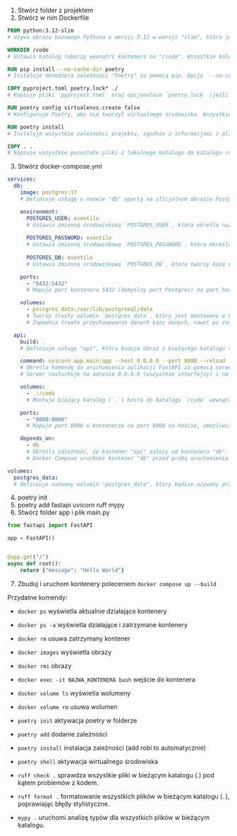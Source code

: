 1. Stwórz folder z projektem
2. Stwórz w nim Dockerfile
```Dockerfile
FROM python:3.12-slim  
# Używa obrazu bazowego Pythona w wersji 3.12 w wersji "slim", która jest lżejsza i zajmuje mniej miejsca niż pełne obrazy.

WORKDIR /code  
# Ustawia katalog roboczy wewnątrz kontenera na "/code". Wszystkie kolejne polecenia będą wykonywane w tym katalogu.

RUN pip install --no-cache-dir poetry  
# Instaluje menedżera zależności "Poetry" za pomocą pip. Opcja `--no-cache-dir` zapobiega zapisywaniu tymczasowych plików instalacyjnych, co oszczędza miejsce w obrazie.

COPY pyproject.toml poetry.lock* ./  
# Kopiuje pliki `pyproject.toml` oraz opcjonalnie `poetry.lock` (jeśli istnieje) z lokalnego systemu do katalogu roboczego kontenera (`/code`). Te pliki zawierają informacje o zależnościach projektu.

RUN poetry config virtualenvs.create false  
# Konfiguruje Poetry, aby nie tworzył wirtualnego środowiska. Wszystkie zależności będą instalowane globalnie (wewnątrz systemowego środowiska kontenera).

RUN poetry install  
# Instaluje wszystkie zależności projektu, zgodnie z informacjami z plików `pyproject.toml` i `poetry.lock`.

COPY . .  
# Kopiuje wszystkie pozostałe pliki z lokalnego katalogu do katalogu roboczego kontenera (`/code`), aby kontener miał dostęp do pełnego kodu aplikacji.

```
3. Stwórz docker-compose.yml
```yml
services:
  db:
    image: postgres:17  
    # Definiuje usługę o nazwie "db" opartą na oficjalnym obrazie Postgres w wersji 17.

    environment:
      POSTGRES_USER: eventilo  
      # Ustawia zmienną środowiskową `POSTGRES_USER`, która określa nazwę użytkownika w bazie danych na "eventilo".
      
      POSTGRES_PASSWORD: eventilo  
      # Ustawia zmienną środowiskową `POSTGRES_PASSWORD`, która określa hasło użytkownika bazy danych na "eventilo".
      
      POSTGRES_DB: eventilo  
      # Ustawia zmienną środowiskową `POSTGRES_DB`, która tworzy bazę danych o nazwie "eventilo" po uruchomieniu kontenera.

    ports:
      - "5432:5432"  
      # Mapuje port kontenera 5432 (domyślny port Postgres) na port hosta 5432, co pozwala na dostęp do bazy danych z zewnątrz kontenera.

    volumes:
      - postgres_data:/var/lib/postgresql/data  
      # Tworzy trwały wolumin `postgres_data`, który jest montowany w katalogu `/var/lib/postgresql/data` wewnątrz kontenera. 
      # Zapewnia trwałe przechowywanie danych bazy danych, nawet po zatrzymaniu kontenera.

  api:
    build: .  
    # Definiuje usługę "api", która buduje obraz z bieżącego katalogu (`.`), korzystając z pliku Dockerfile.

    command: uvicorn app.main:app --host 0.0.0.0 --port 8000 --reload  
    # Określa komendę do uruchomienia aplikacji FastAPI za pomocą serwera Uvicorn. 
    # Serwer nasłuchuje na adresie 0.0.0.0 (wszystkie interfejsy) i na porcie 8000, z włączoną opcją "reload" dla automatycznego przeładowania podczas zmian w kodzie.

    volumes:
      - .:/code  
      # Montuje bieżący katalog (`.`) hosta do katalogu `/code` wewnątrz kontenera, co pozwala na bieżące wprowadzanie zmian w kodzie bez konieczności odbudowywania obrazu.

    ports:
      - "8000:8000"  
      # Mapuje port 8000 w kontenerze na port 8000 na hoście, umożliwiając dostęp do aplikacji API z zewnątrz kontenera.

    depends_on:
      - db  
      # Określa zależność, że kontener "api" zależy od kontenera "db". 
      # Docker Compose uruchomi kontener "db" przed próbą uruchomienia "api".

volumes:
  postgres_data:  
  # Definiuje nazwany wolumin "postgres_data", który będzie używany przez usługę "db" do trwałego przechowywania danych bazy danych.

```
4. poetry init
5. poetry add fastapi uvicorn ruff mypy
6. Stwórz folder app i plik main.py
```python
from fastapi import FastAPI

app = FastAPI()


@app.get("/")
async def root():
    return {"message": "Hello World"}
```
7. Zbuduj i uruchom kontenery poleceniem `docker compose up --build`

Przydatne komendy:
* `docker ps`  wyświetla aktualnie działające kontenery
* `docker ps -a` wyświetla działające i zatrzymane kontenery
* `docker rm` usuwa zatrzymany kontener
* `docker images` wyświetla obrazy
* `docker rmi` obrazy
* `docker exec -it NAZWA_KONTENERA bash` wejście do kontenera
* `docker volume ls` wyświetla wolumeny
* `docker volume rm` usuwa wolumen

* `poetry init` aktywacja poetry w folderze
* `poetry add` dodanie zależności
* `poetry install` instalacja zależności (add robi to automatycznie)
* `poetry shell` aktywacja wirtualnego środowiska 

* `ruff check .` sprawdza wszystkie pliki w bieżącym katalogu (.) pod kątem problemów z kodem.
* `ruff format .` formatowanie wszystkich plików w bieżącym katalogu (`.`), poprawiając błędy stylistyczne.
* `mypy .` uruchomi analizę typów dla wszystkich plików w bieżącym katalogu.